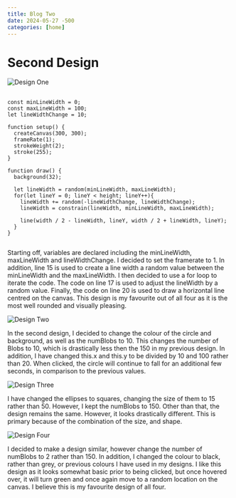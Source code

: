 ```yaml
---
title: Blog Two
date: 2024-05-27 -500
categories: [home]
---
```


# Second Design

![Design One](/assets/lib/images/design5.png)


<pre>
  <code class="p5">
const minLineWidth = 0;
const maxLineWidth = 100;
let lineWidthChange = 10;

function setup() {
  createCanvas(300, 300);
  frameRate(1);
  strokeWeight(2);
  stroke(255);
}

function draw() {
  background(32);

  let lineWidth = random(minLineWidth, maxLineWidth);
  for(let lineY = 0; lineY < height; lineY++){
    lineWidth += random(-lineWidthChange, lineWidthChange);
    lineWidth = constrain(lineWidth, minLineWidth, maxLineWidth);

    line(width / 2 - lineWidth, lineY, width / 2 + lineWidth, lineY);
  }
}
  </code>
</pre>

Starting off, variables are declared including the minLineWidth, maxLineWidth and lineWidthChange. I decided to set the framerate to 1. In addition, line 15 is used to create a line width a random value between the minLineWidth and the maxLineWidth. I then decided to use a for loop to iterate the code. The code on line 17 is used to adjust the lineWidth by a random value.  Finally, the code on line 20 is used to draw a horizontal line centred on the canvas. This design is my favourite out of all four as it is the most well rounded and visually pleasing.

![Design Two](/assets/lib/images/design2.png)

In the second design, I decided to change the colour of the circle and background, as well as the numBlobs to 10. This changes the number of Blobs to 10, which is drastically less then the 150 in my previous design. In addition, I have changed this.x and this.y to be divided by 10 and 100 rather than 20. When clicked, the circle will continue to fall for an additional few seconds, in comparison to the previous values.

![Design Three](/assets/lib/images/design3.png)

I have changed the ellipses to squares, changing the size of them to 15 rather than 50. However, I kept the numBlobs to 150. Other than that, the design remains the same. However, it looks drastically different. This is primary because of the combination of the size, and shape.

![Design Four](/assets/lib/images/design4.png)

I decided to make a design similar, however change the number of numBlobs to 2 rather than 150. In addition, I changed the colour to black, rather than grey, or previous colours I have used in my designs. I like this design as it looks somewhat basic prior to being clicked, but once hovered over, it will turn green and once again move to a random location on the canvas. I believe this is my favourite design of all four.

